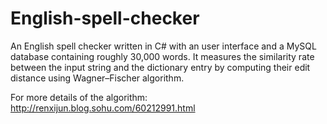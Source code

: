 # English-spell-checker
An English spell checker written in C# with an user interface and a MySQL database containing roughly 30,000 words. It measures the similarity rate between the input string and the dictionary entry by computing their edit distance using Wagner–Fischer algorithm.

For more details of the algorithm: http://renxijun.blog.sohu.com/60212991.html
